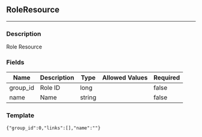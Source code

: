 ## RoleResource
---
### Description
Role Resource
### Fields
| Name | Description | Type | Allowed Values | Required |
| ---- | ----------- | ---- | -------------- | -------- |
| group_id | Role ID | long |  | false |
| name | Name | string |  | false |
### Template
```
{"group_id":0,"links":[],"name":""}
```
